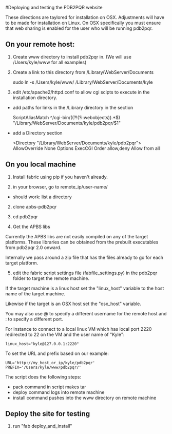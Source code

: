 #Deploying and testing the PDB2PQR website

These directions are taylored for installation on OSX. Adjustments will have to be made for installation on Linux. On OSX specifically you must ensure that web sharing is enabled for the user who will be running pdb2pqr.

## On your remote host:

1. Create www directory to install pdb2pqr in. (We will use /Users/kyle/www for all examples)

2. Create a link to this directory from /Library/WebServer/Documents

    sudo ln -s /Users/kyle/www/ /Library/WebServer/Documents/kyle


2. edit /etc/apache2/httpd.conf to allow cgi scipts to execute in the installation directory.

  * add paths for links in the /Library directory in the <IfModule alias_module> section

    ScriptAliasMatch ^/cgi-bin/((?!(?i:webobjects)).*$) "/Library/WebServer/Documents/kyle/pdb2pqr/$1"

  * add a Directory section

    <Directory "/Library/WebServer/Documents/kyle/pdb2pqr">
      AllowOverride None
      Options ExecCGI
      Order allow,deny
      Allow from all
    </Directory>

## On you local machine

1. Install fabric using pip if you haven't already.

1. in your browser, go to remote_ip/user-name/
  * should work: list a directory

2. clone apbs-pdb2pqr

3. cd pdb2pqr

4. Get the APBS libs

Currently the APBS libs are not easily compiled on any of the target platforms. These libraries can be obtained from the prebuilt executables from pdb2pqr 2.0 onward.

Internally we pass around a zip file that has the files already to go for each target platform.

5. edit the fabric script settings file (fabfile_settings.py) in the pdb2pqr folder to target the remote machine.

If the target machine is a linux host set the "linux_host" variable to the host name of the target machine.

Likewise if the target is an OSX host set the "osx_host" variable.

You may also use @ to specify a different username for the remote host and : to specify a different port.

For instance to connect to a local linux VM which has local port 2220 redirected to 22 on the VM and the user name of "Kyle":

    linux_host="kyle@127.0.0.1:2220"

To set the URL and prefix based on our example:

    URL='http://my_host_or_ip/kyle/pdb2pqr'
	PREFIX='/Users/kyle/www/pdb2pqr/'

The script does the following steps:
  * pack command in script makes tar
  * deploy command logs into remote machine
  * install command pushes into the www directory on remote machine

## Deploy the site for testing

1. run "fab deploy_and_install"


